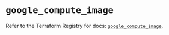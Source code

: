 # `google_compute_image`

Refer to the Terraform Registry for docs: [`google_compute_image`](https://registry.terraform.io/providers/hashicorp/google/6.24.0/docs/resources/compute_image).
